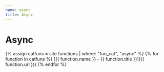 ```yaml
---
name: async
title: Async
---
```

# Async



{% assign catfuns = site.functions | where: "fun_cat", "async" %}
{% for function in catfuns %}
[{{ function.name }} - {{ function.title }}]({{ function.url }})
{% endfor %}
